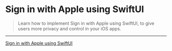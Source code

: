 # Sign in with Apple using SwiftUI

> Learn how to implement Sign in with Apple using SwiftUI, to give users more privacy and control in your iOS apps.

---

[Sign in with Apple using SwiftUI](https://www.raywenderlich.com/4875322-sign-in-with-apple-using-swiftui)
